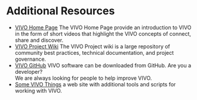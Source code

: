 # Additional Resources

* [VIVO Home Page](http://vivoweb.org)  The VIVO Home Page provide an introduction to VIVO in the form of short videos
that highlight the VIVO concepts of connect, share and discover.
* [VIVO Project Wiki](https://wiki.duraspace.org/display/VIVO)  The VIVO Project wiki is a large repository of 
community best practices, technical documentation, and project governance.
* [VIVO GitHub](https://github.com/vivo-project)  VIVO software can be downloaded from GitHub.  Are you a developer?  
We are always looking for people to help improve VIVO.
* [Some VIVO Things](https://mconlon17.github.io/)  a web site with additional tools and scripts for working with
VIVO.